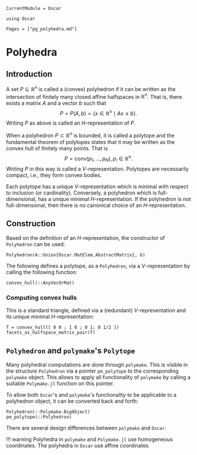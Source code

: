 ```@meta
CurrentModule = Oscar
```

```@setup oscar
using Oscar
```

```@contents
Pages = ["pg_polyhedra.md"]
```

# Polyhedra

## Introduction

A set $P \subseteq \mathbb{R}^n$ is called a (convex) polyhedron if it can be written as the intersection of finitely many closed affine halfspaces in $\mathbb{R}^n$.
That is, there exists a matrix $A$ and a vector $b$ such that
$$P = P(A,b) = \{ x \in \mathbb{R}^n \mid Ax \leq b\}.$$
Writing $P$ as above is called an $H$-representation of $P$.

When a polyhedron $P \subset \mathbb{R}^n$ is bounded, it is called a polytope and the fundamental theorem of polytopes states that it may be written as the convex hull of finitely many points.
That is $$P = \textrm{conv}(p_1,\ldots,p_N), p_i \in \mathbb{R}^n.$$
Writing $P$ in this way is called a $V$-representation.
Polytopes are necessarily compact, i.e., they form convex bodies.

Each polytope has a unique $V$-representation which is minimal with respect to inclusion (or cardinality).
Conversely, a polyhedron which is full-dimensional, has a unique minimal $H$-representation.
If the polyhedron is not full-dimensional, then there is no canonical choice of an $H$-representation.


## Construction

Based on the definition of an $H$-representation, the constructor of `Polyhedron` can be used:

```@docs
Polyhedron(A::Union{Oscar.MatElem,AbstractMatrix}, b)
```

The following defines a polytope, as a `Polyhedron`, via a $V$-representation by calling the following function:

```@docs
convex_hull(::AnyVecOrMat)
```

### Computing convex hulls

This is a standard triangle, defined via a (redundant) $V$-representation  and its unique minimal $H$-representation:

```@repl oscar
T = convex_hull([ 0 0 ; 1 0 ; 0 1; 0 1/2 ])
facets_as_halfspace_matrix_pair(T)
```

## `Polyhedron` and `polymake`'s `Polytope`

Many polyhedral computations are done through `polymake`.
This is visible in the structure `Polyhedron` via a pointer  `pm_polytope` to the corresponding `polymake` object.
This allows to apply all functionality of `polymake` by calling a suitable `Polymake.jl` function on this pointer.

To allow both `Oscar`'s and `polymake`'s functionality to be applicable to a polyhedron object, it can be converted back and forth:

```@docs
Polyhedron(::Polymake.BigObject)
pm_polytope(::Polyhedron)
```

There are several design differences between `polymake` and `Oscar`.

!!! warning
    Polyhedra in `polymake` and `Polymake.jl` use homogeneous coordinates. The polyhedra in `Oscar` use affine coordinates.
